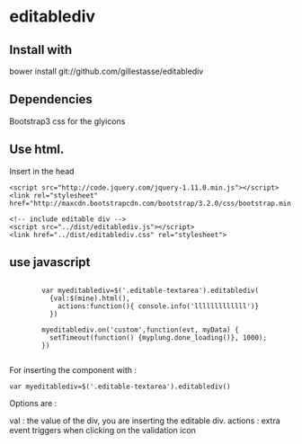 editablediv
===========


## Install with 
bower install git://github.com/gillestasse/editablediv

## Dependencies

Bootstrap3 css for the glyicons


## Use html.

Insert in the head

```
<script src="http://code.jquery.com/jquery-1.11.0.min.js"></script>	
<link rel="stylesheet" href="http://maxcdn.bootstrapcdn.com/bootstrap/3.2.0/css/bootstrap.min.css">

<!-- include editable div -->
<script src="../dist/editablediv.js"></script>
<link href="../dist/editablediv.css" rel="stylesheet">

 ```
## use javascript 
 
```
	
        var myeditablediv=$('.editable-textarea').editablediv(
          {val:$(mine).html(),
            actions:function(){ console.info('lllllllllllll')}
          })
        
        myeditablediv.on('custom',function(evt, myData) {
          setTimeout(function() {myplung.done_loading()}, 1000);
        })


 ```
 
 For inserting the component with :
 ```
 var myeditablediv=$('.editable-textarea').editablediv()
 ```
 
 Options are : 
 
 val : the value of the div, you are inserting the editable div.
 actions : extra event triggers when clicking on the validation icon 
